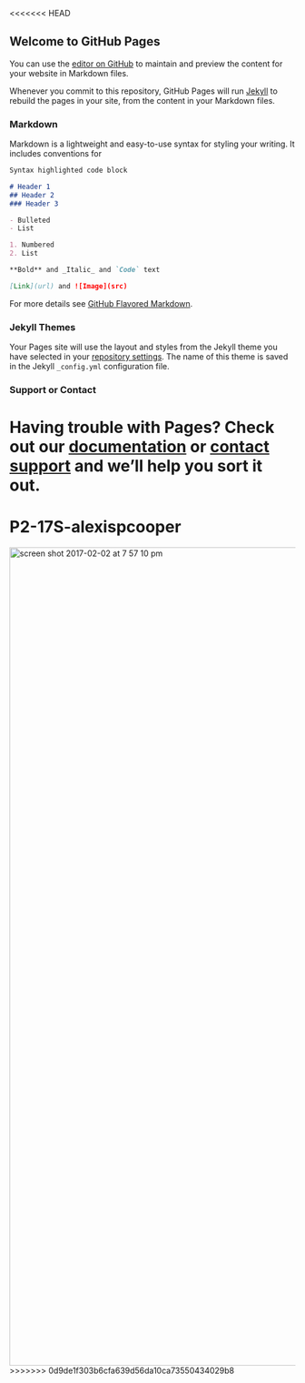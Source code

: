 <<<<<<< HEAD
## Welcome to GitHub Pages

You can use the [editor on GitHub](https://github.com/alexispcooper/P2-17S-alexispcooper/edit/master/README.md) to maintain and preview the content for your website in Markdown files.

Whenever you commit to this repository, GitHub Pages will run [Jekyll](https://jekyllrb.com/) to rebuild the pages in your site, from the content in your Markdown files.

### Markdown

Markdown is a lightweight and easy-to-use syntax for styling your writing. It includes conventions for

```markdown
Syntax highlighted code block

# Header 1
## Header 2
### Header 3

- Bulleted
- List

1. Numbered
2. List

**Bold** and _Italic_ and `Code` text

[Link](url) and ![Image](src)
```

For more details see [GitHub Flavored Markdown](https://guides.github.com/features/mastering-markdown/).

### Jekyll Themes

Your Pages site will use the layout and styles from the Jekyll theme you have selected in your [repository settings](https://github.com/alexispcooper/P2-17S-alexispcooper/settings). The name of this theme is saved in the Jekyll `_config.yml` configuration file.

### Support or Contact

Having trouble with Pages? Check out our [documentation](https://help.github.com/categories/github-pages-basics/) or [contact support](https://github.com/contact) and we’ll help you sort it out.
=======
# P2-17S-alexispcooper

<img width="1439" alt="screen shot 2017-02-02 at 7 57 10 pm" src="https://cloud.githubusercontent.com/assets/27031979/25552952/06dc219e-2c5c-11e7-9633-7ea6b6c876d7.png">
>>>>>>> 0d9de1f303b6cfa639d56da10ca73550434029b8
